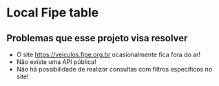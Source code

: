 # Local Fipe table

## Problemas que esse projeto visa resolver
* O site https://veiculos.fipe.org.br ocasionalmente fica fora do ar!
* Não existe uma API pública!
* Não há possibilidade de realizar consultas com filtros específicos no site!